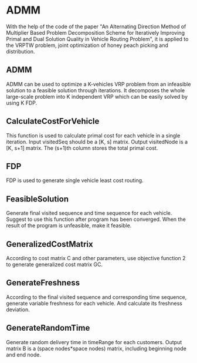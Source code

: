 # ADMM
With the help of the code of the paper "An Alternating Direction Method of Multiplier Based Problem Decomposition Scheme for Iteratively Improving Primal and Dual Solution Quality in Vehicle Routing Problem", it is applied to the VRPTW problem, joint optimization of honey peach picking and distribution.

## ADMM
 ADMM can be used to optimize a K-vehicles VRP problem from an infeasible solution to a feasible solution through iterations. It decomposes the whole large-scale problem into K independent VRP which can be easily solved by using K FDP.
 
 ## CalculateCostForVehicle
 This function is used to calculate primal cost for each vehicle in a single iteration. Input visitedSeq should be a [K, s] matrix. Output visitedNode is a [K, s+1] matrix. The (s+1)th column stores the total primal cost.
 
 ## FDP
 FDP is used to generate single vehicle least cost routing.
 
 ## FeasibleSolution
 Generate final visited sequence and time sequence for each vehicle. Suggest to use this function after program has been converged. When the result of the program is unfeasible, make it feasible.
 
 ## GeneralizedCostMatrix
 According to cost matrix C and other parameters, use objective function 2 to generate generalized cost matrix GC.
 
 ## GenerateFreshness
 According to the final visited sequence and corresponding time sequence, generate variable freshness for each vehicle. And calculate its freshness deviation.
 
 ## GenerateRandomTime
 Generate random delivery time in timeRange for each customers. Output matrix B is a (space nodes\*space nodes) matrix, including beginning node and end node.
